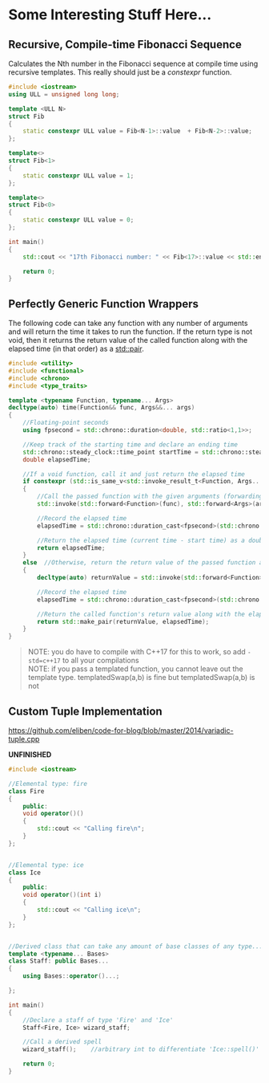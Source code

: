 # Some Interesting Stuff Here...

## Recursive, Compile-time Fibonacci Sequence
Calculates the Nth number in the Fibonacci sequence at compile time using recursive templates. This really should just be a _constexpr_ function.

```C++
#include <iostream>
using ULL = unsigned long long;

template <ULL N>
struct Fib
{
    static constexpr ULL value = Fib<N-1>::value  + Fib<N-2>::value;
};

template<>
struct Fib<1>
{
    static constexpr ULL value = 1;
};

template<>
struct Fib<0>
{
    static constexpr ULL value = 0;
};

int main()
{
    std::cout << "17th Fibonacci number: " << Fib<17>::value << std::endl;

    return 0;
}
```

## Perfectly Generic Function Wrappers
The following code can take any function with any number of arguments and will return the time it takes to run the function. If the return type is not void, then it
returns the return value of the called function along with the elapsed time (in that order) as a [std::pair](https://en.cppreference.com/w/cpp/utility/pair).
```C++
#include <utility>
#include <functional>
#include <chrono>
#include <type_traits>

template <typename Function, typename... Args>
decltype(auto) time(Function&& func, Args&&... args)
{
    //Floating-point seconds
    using fpsecond = std::chrono::duration<double, std::ratio<1,1>>;

    //Keep track of the starting time and declare an ending time
    std::chrono::steady_clock::time_point startTime = std::chrono::steady_clock::now();
    double elapsedTime;

    //If a void function, call it and just return the elapsed time
    if constexpr (std::is_same_v<std::invoke_result_t<Function, Args...>, void>)
    {
        //Call the passed function with the given arguments (forwarding the arguments to preserve qualifiers)
        std::invoke(std::forward<Function>(func), std::forward<Args>(args)...);

        //Record the elapsed time
        elapsedTime = std::chrono::duration_cast<fpsecond>(std::chrono::steady_clock::now() - startTime).count();

        //Return the elapsed time (current time - start time) as a double
        return elapsedTime;
    }
    else  //Otherwise, return the return value of the passed function along with the elapsed time as std::pair
    {
        decltype(auto) returnValue = std::invoke(std::forward<Function>(func), std::forward<Args>(args)...);

        //Record the elapsed time
        elapsedTime = std::chrono::duration_cast<fpsecond>(std::chrono::steady_clock::now() - startTime).count();

        //Return the called function's return value along with the elapsed time as std::pair
        return std::make_pair(returnValue, elapsedTime);
    }
}
```
> NOTE: you do have to compile with C++17 for this to work, so add `-std=c++17` to all your compilations <br />
> NOTE: if you pass a templated function, you cannot leave out the template type. templatedSwap<int>(a,b) is fine but templatedSwap(a,b) is not <br />

## Custom Tuple Implementation

https://github.com/eliben/code-for-blog/blob/master/2014/variadic-tuple.cpp

**UNFINISHED**
```C++
#include <iostream>

//Elemental type: fire
class Fire
{
    public:
    void operator()()
    {
        std::cout << "Calling fire\n";
    }
};


//Elemental type: ice
class Ice
{
    public:
    void operator()(int i)
    {
        std::cout << "Calling ice\n";
    }
};


//Derived class that can take any amount of base classes of any type...
template <typename... Bases>
class Staff: public Bases...
{
    using Bases::operator()...;

};

int main()
{
    //Declare a staff of type 'Fire' and 'Ice'
    Staff<Fire, Ice> wizard_staff;

    //Call a derived spell
    wizard_staff();    //arbitrary int to differentiate 'Ice::spell()' and 'Fire::spell()'

    return 0;
}
```
